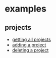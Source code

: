 # examples

## projects
- [getting all projects](./examples/getting-all-projects.md)
- [adding a project](./examples/adding-a-project.md)
- [deleting a project](./examples/deleting-a-project.md)
